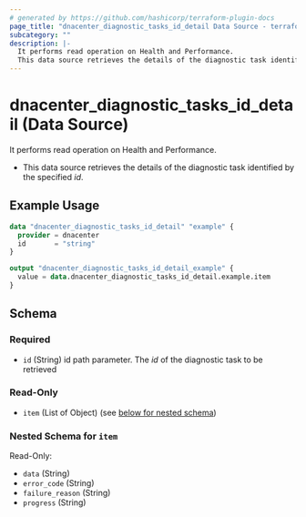 ```yaml
---
# generated by https://github.com/hashicorp/terraform-plugin-docs
page_title: "dnacenter_diagnostic_tasks_id_detail Data Source - terraform-provider-dnacenter"
subcategory: ""
description: |-
  It performs read operation on Health and Performance.
  This data source retrieves the details of the diagnostic task identified by the specified id.
---
```


# dnacenter_diagnostic_tasks_id_detail (Data Source)

It performs read operation on Health and Performance.

- This data source retrieves the details of the diagnostic task identified by the specified *id*.

## Example Usage

```terraform
data "dnacenter_diagnostic_tasks_id_detail" "example" {
  provider = dnacenter
  id       = "string"
}

output "dnacenter_diagnostic_tasks_id_detail_example" {
  value = data.dnacenter_diagnostic_tasks_id_detail.example.item
}
```

<!-- schema generated by tfplugindocs -->
## Schema

### Required

- `id` (String) id path parameter. The *id* of the diagnostic task to be retrieved

### Read-Only

- `item` (List of Object) (see [below for nested schema](#nestedatt--item))

<a id="nestedatt--item"></a>
### Nested Schema for `item`

Read-Only:

- `data` (String)
- `error_code` (String)
- `failure_reason` (String)
- `progress` (String)
